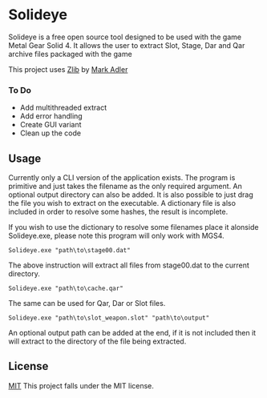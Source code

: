
# Solideye


Solideye is a free open source tool designed to be used with the game Metal Gear Solid 4. It allows the user to extract Slot, Stage, Dar and Qar archive files packaged with the game

This project uses [Zlib](https://github.com/madler/zlib) by [Mark Adler](https://github.com/madler)

### To Do
 - Add multithreaded extract
 - Add error handling
 - Create GUI variant
 - Clean up the code

##  Usage

Currently only a CLI version of the application exists. The program is primitive and just takes the filename as the only required argument. An optional output directory can also be added. It is also possible to just drag the file you wish to extract on the executable. A dictionary file is also included in order to resolve some hashes, the result is incomplete.

If you wish to use the dictionary to resolve some filenames place it alonside Solideye.exe, please note this program will only work with MGS4.

```
Solideye.exe "path\to\stage00.dat"
```
The above instruction will extract all files from stage00.dat to the current directory.

```
Solideye.exe "path\to\cache.qar" 
```
The same can be used for Qar, Dar or Slot files.

```
Solideye.exe "path\to\slot_weapon.slot" "path\to\output"
```
An optional output path can be added at the end, if it is not included then it will extract to the directory of the file being extracted.

## License
[MIT](LICENSE.md)
This project falls under the MIT license.